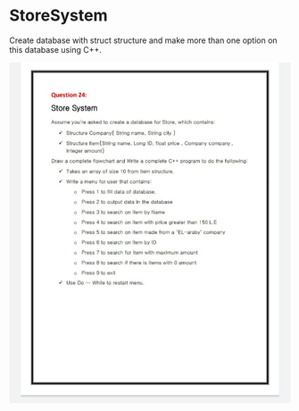 # StoreSystem
Create database with struct structure and make more than one option on this database using C++.

![Screenshot](Question.jpeg)


